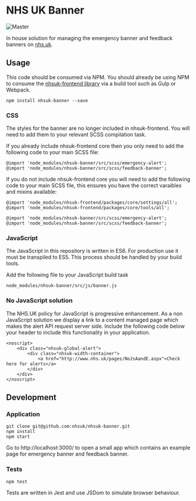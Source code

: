 # NHS UK Banner
![Master](https://github.com/tomdoughty/banner/workflows/Push%20to%20master/badge.svg?event=push)

In house solution for managing the emergency banner and feedback banners on [nhs.uk](https://www.nhs.uk).

## Usage
This code should be consumed via NPM. You should already be using NPM to consume the [nhsuk-frontend library](https://github.com/nhsuk/nhsuk-frontend) via a build tool such as Gulp or Webpack.
```
npm install nhsuk-banner --save
```

### CSS
The styles for the banner are no longer included in nhsuk-frontend. You will need to add them to your relevant SCSS compilation task.

If you already include nhsuk-frontend core then you only need to add the following code to your main SCSS file:
```
@import 'node_modules/nhsuk-banner/src/scss/emergency-alert';
@import 'node_modules/nhsuk-banner/src/scss/feedback-banner';
```
If you do not include nhsuk-frontend core you will need to add the following code to your main SCSS file, this ensures you have the correct varaibles and mixins available:

```
@import 'node_modules/nhsuk-frontend/packages/core/settings/all';
@import 'node_modules/nhsuk-frontend/packages/core/tools/all';

@import 'node_modules/nhsuk-banner/src/scss/emergency-alert';
@import 'node_modules/nhsuk-banner/src/scss/feedback-banner';
```

### JavaScript
The JavaScript in this repository is written in ES6. For production use it must be transpiled to ES5. This process should be handled by your build tools.

Add the following file to your JavaScript build task
```
node_modules/nhsuk-banner/src/js/banner.js
```

### No JavaScript solution
The NHS.UK policy for JavaScript is progressive enhancement. As a non JavaScript solution we display a link to a content managed page which makes the alert API request server side.
Include the following code below your header to include this functionality in your application.
```
<noscript>
	<div class="nhsuk-global-alert">
		<div class="nhsuk-width-container">
			<a href="http://www.nhs.uk/pages/NoJsAandE.aspx">Check here for alerts</a>
		</div>
	</div>
</noscript>
```

## Development

### Application
```
git clone git@github.com:nhsuk/nhsuk-banner.git
npm install
npm start
```
Go to http://localhost:3000/ to open a small app which contains an example page for emergency banner and feedback banner.

### Tests
```
npm test
```
Tests are written in Jest and use JSDom to simulate browser behaviour.
